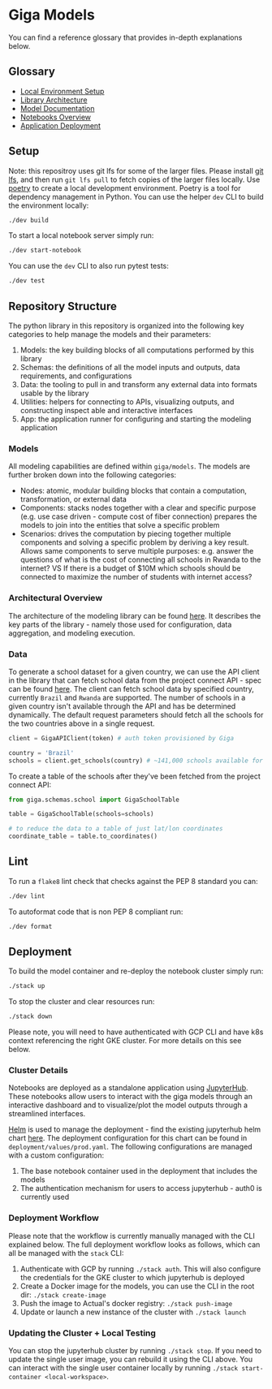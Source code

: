 # Giga Models

You can find a reference glossary that provides in-depth explanations below.

## Glossary

* [Local Environment Setup](#setup)
* [Library Architecture](docs/arch.md)
* [Model Documentation](docs/models.md)
* [Notebooks Overview](notebooks/README.md)
* [Application Deployment](#deployment)

## Setup

Note: this repositroy uses git lfs for some of the larger files.
Please install [git lfs](https://git-lfs.com/), and then run `git lfs pull` to fetch copies of the larger files locally.
Use [poetry](https://python-poetry.org/) to create a local development environment.
Poetry is a tool for dependency management in Python.
You can use the helper `dev` CLI to build the environment locally:

```bash
./dev build
```

To start a local notebook server simply run:

```bash
./dev start-notebook
```

You can use the `dev` CLI to also run pytest tests:

```bash
./dev test
```

## Repository Structure

The python library in this repository is organized into the following key categories to help manage the models and their parameters:

1. Models: the key building blocks of all computations performed by this library
2. Schemas: the definitions of all the model inputs and outputs, data requirements, and configurations
3. Data: the tooling to pull in and transform any external data into formats usable by the library
4. Utilities: helpers for connecting to APIs, visualizing outputs, and constructing inspect able and interactive interfaces
5. App: the application runner for configuring and starting the modeling application

### Models

All modeling capabilities are defined within `giga/models`. The models are further broken down into the following categories:

* Nodes: atomic, modular building blocks that contain a computation, transformation, or external data
* Components: stacks nodes together with a clear and specific purpose (e.g. use case driven - compute cost of fiber connection) prepares the models to join into the entities that solve a specific problem
* Scenarios: drives the computation by piecing together multiple components and solving a specific problem by deriving a key result. Allows same components to serve multiple purposes: e.g. answer the questions of what is the cost of connecting all schools in Rwanda to the internet? VS If there is a budget of $10M which schools should be connected to maximize the number of students with internet access?

### Architectural Overview

The architecture of the modeling library can be found [here](docs/arch.md).
It describes the key parts of the library - namely those used for configuration, data aggregation, and modeling execution.

### Data

To generate a school dataset for a given country, we can use the API client in the library that can fetch school data from the project connect API - spec can be found [here](https://uni-connect-services-dev.azurewebsites.net/api/v1/#/School/get_api_v1_schools_country__country_id_).
The client can fetch school data by specified country, currently `Brazil` and `Rwanda` are supported.
The number of schools in a given country isn't available through the API and has be determined dynamically.
The default request parameters should fetch all the schools for the two countries above in a single request.

```python
client = GigaAPIClient(token) # auth token provisioned by Giga

country = 'Brazil'
schools = client.get_schools(country) # ~141,000 schools available for Brazil
```

To create a table of the schools after they've been fetched from the project connect API:
```python
from giga.schemas.school import GigaSchoolTable

table = GigaSchoolTable(schools=schools)

# to reduce the data to a table of just lat/lon coordinates
coordinate_table = table.to_coordinates()
```

## Lint

To run a `flake8` lint check that checks against the PEP 8 standard you can:

```bash
./dev lint
```

To autoformat code that is non PEP 8 compliant run:

```bash
./dev format
```

## Deployment

To build the model container and re-deploy the notebook cluster simply run:

```bash
./stack up
```

To stop the cluster and clear resources run:

```bash
./stack down
```

Please note, you will need to have authenticated with GCP CLI and have k8s context referencing the right GKE cluster. 
For more details on this see below. 

### Cluster Details

Notebooks are deployed as a standalone application using [JupyterHub](https://jupyter.org/hub).
These notebooks allow users to interact with the giga models through an interactive dashboard and to visualize/plot the model outputs through a streamlined interfaces.

[Helm](https://helm.sh/) is used to manage the deployment - find the existing jupyterhub helm chart [here](https://artifacthub.io/packages/helm/jupyterhub/jupyterhub).
The deployment configuration for this chart can be found in `deployment/values/prod.yaml`.
The following configurations are managed with a custom configuration:
1. The base notebook container used in the deployment that includes the models
2. The authentication mechanism for users to access jupyterhub - auth0 is currently used


### Deployment Workflow
Please note that the workflow is currently manually managed with the CLI explained below.
The full deployment workflow looks as follows, which can all be managed with the `stack` CLI: 
1. Authenticate with GCP by running `./stack auth`. This will also configure the credentials for the GKE cluster to which jupyterhub is deployed
2. Create a Docker image for the models, you can use the CLI in the root dir: `./stack create-image`
3. Push the image to Actual's docker registry: `./stack push-image`
4. Update or launch a new instance of the cluster with `./stack launch` 

### Updating the Cluster + Local Testing

You can stop the jupyterhub cluster by running `./stack stop`.
If you need to update the single user image, you can rebuild it using the CLI above.
You can interact with the single user container locally by running `./stack start-container <local-workspace>`.
